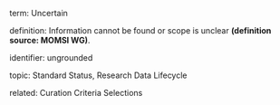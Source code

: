 term: Uncertain

definition: Information cannot be found or scope is unclear  **(definition source: MOMSI WG)**.

identifier: ungrounded

topic: Standard Status, Research Data Lifecycle

related: Curation Criteria Selections
